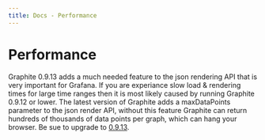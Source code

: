 ```yaml
---
title: Docs - Performance
---
```


# Performance

Graphite 0.9.13 adds a much needed feature to the json rendering API that is very important for Grafana. If you are experiance slow
load & rendering times for large time ranges then it is most likely caused by running Graphite 0.9.12 or lower. The latest version
of Graphite adds a maxDataPoints parameter to the json render API, without this feature Graphite can return hundreds of thousands of data points per graph, which
can hang your browser. Be sue to upgrade to [0.9.13](http://graphite.readthedocs.org/en/latest/releases/0_9_13.html).


